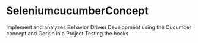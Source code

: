 # SeleniumcucumberConcept
Implement and analyzes Behavior Driven Development using the Cucumber concept and Gerkin in a Project
Testing the hooks
